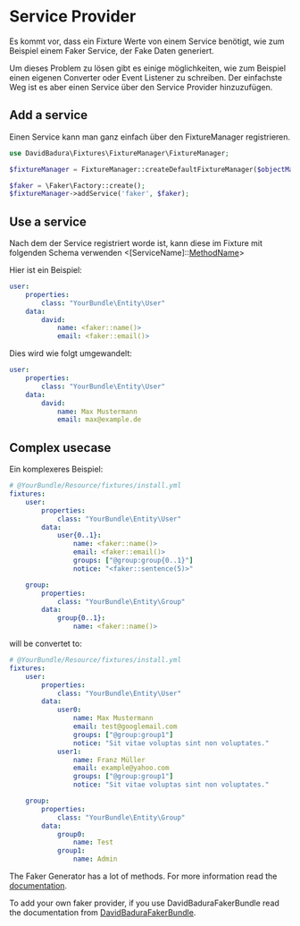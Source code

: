 Service Provider
================

Es kommt vor, dass ein Fixture Werte von einem Service benötigt,
wie zum Beispiel einem Faker Service, der Fake Daten generiert.

Um dieses Problem zu lösen gibt es einige möglichkeiten, wie zum Beispiel
einen eigenen Converter oder Event Listener zu schreiben. Der einfachste Weg
ist es aber einen Service über den Service Provider hinzuzufügen.

Add a service
-------------

Einen Service kann man ganz einfach über den FixtureManager registrieren.

``` php
use DavidBadura\Fixtures\FixtureManager\FixtureManager;

$fixtureManager = FixtureManager::createDefaultFixtureManager($objectManager);

$faker = \Faker\Factory::create();
$fixtureManager->addService('faker', $faker);

```

Use a service
-------------

Nach dem der Service registriert worde ist, kann diese im Fixture mit folgenden Schema
verwenden <[ServiceName]::[MethodName]([Attributes])>

Hier ist ein Beispiel:

``` yaml
user:
    properties:
        class: "YourBundle\Entity\User"
    data:
        david:
            name: <faker::name()>
            email: <faker::email()>
```

Dies wird wie folgt umgewandelt:

``` yaml
user:
    properties:
        class: "YourBundle\Entity\User"
    data:
        david:
            name: Max Mustermann
            email: max@example.de
```


Complex usecase
---------------

Ein komplexeres Beispiel:

``` yaml
# @YourBundle/Resource/fixtures/install.yml
fixtures:
    user:
        properties:
            class: "YourBundle\Entity\User"
        data:
            user{0..1}:
                name: <faker::name()>
                email: <faker::email()>
                groups: ["@group:group{0..1}"]
                notice: "<faker::sentence(5)>"

    group:
        properties:
            class: "YourBundle\Entity\Group"
        data:
            group{0..1}:
                name: <faker::name()>
```

will be convertet to:

``` yaml
# @YourBundle/Resource/fixtures/install.yml
fixtures:
    user:
        properties:
            class: "YourBundle\Entity\User"
        data:
            user0:
                name: Max Mustermann
                email: test@googlemail.com
                groups: ["@group:group1"]
                notice: "Sit vitae voluptas sint non voluptates."
            user1:
                name: Franz Müller
                email: example@yahoo.com
                groups: ["@group:group1"]
                notice: "Sit vitae voluptas sint non voluptates."

    group:
        properties:
            class: "YourBundle\Entity\Group"
        data:
            group0:
                name: Test
            group1:
                name: Admin
```

The Faker Generator has a lot of methods. For more information read the [documentation](https://github.com/fzaninotto/Faker).

To add your own faker provider, if you use DavidBaduraFakerBundle read the documentation from [DavidBaduraFakerBundle](https://github.com/DavidBadura/FakerBundle).